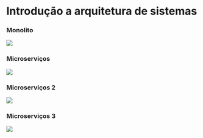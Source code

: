 # Introdução  a arquitetura de sistemas

### Monolito

<img src="https://user-images.githubusercontent.com/100722777/158069446-b7ec71f4-b510-4c9c-a795-7629765a496c.png">

### Microserviços

<img src="https://user-images.githubusercontent.com/100722777/158069548-06ecd21b-3e8e-4814-8067-80dc41c7079b.png">

### Microserviços 2

<img src="https://user-images.githubusercontent.com/100722777/158069720-7ae47b2f-6edf-466f-8e18-16c1f87885e5.png">



### Microserviços 3

<img src="https://user-images.githubusercontent.com/100722777/158074634-dfb68451-1dd2-4cbe-afd4-50f7e7adfc2f.png">

